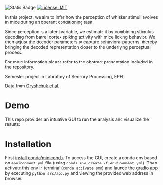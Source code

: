 ![Static Badge](https://img.shields.io/badge/In%20Progress%20-%20orange)
[![License: MIT](https://img.shields.io/badge/License-MIT-yellow.svg)](https://opensource.org/licenses/MIT)

In this project, we aim to infer how the perception of whisker stimuli evolves in mice during an operant conditioning task.

Since perception is a latent variable, we estimate it by combining stimulus decoding from barrel cortex spiking activity with mice licking behavior. We then adjust the decoder parameters to capture behavioral patterns, thereby bringing the decoded representation closer to the underlying perceptual process.

For more information please refer to the abstract presentation included in the repository.

Semester project in Labratory of Sensory Processing, EPFL 

Data from [Oryshchuk et al.](https://zenodo.org/records/10115924)

# Demo
This repo provides an intuative GUI to run the analysis and visualize the results:

# Installation
First [install conda/miniconda](https://www.anaconda.com/docs/getting-started/miniconda/install). To access the GUI, create a conda env based on `environment.yml` file (using `conda env create -f environment.yml`). Then activate this env in terminal (`conda activate smm`) and launce the gradio app by executing `python src/app.py` and viewing the provided web address in browser.
